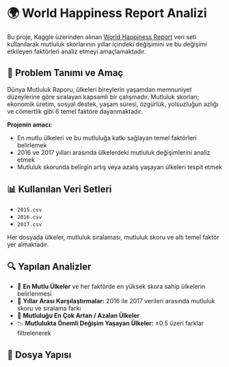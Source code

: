 # 🌍 World Happiness Report Analizi

Bu proje, Kaggle üzerinden alınan [World Happiness Report](https://www.kaggle.com/datasets/unsdsn/world-happiness) veri seti kullanılarak mutluluk skorlarının yıllar içindeki değişimini ve bu değişimi etkileyen faktörleri analiz etmeyi amaçlamaktadır.

## 📌 Problem Tanımı ve Amaç

Dünya Mutluluk Raporu, ülkeleri bireylerin yaşamdan memnuniyet düzeylerine göre sıralayan kapsamlı bir çalışmadır. Mutluluk skorları; ekonomik üretim, sosyal destek, yaşam süresi, özgürlük, yolsuzluğun azlığı ve cömertlik gibi 6 temel faktöre dayanmaktadır.

**Projenin amacı:**

- En mutlu ülkeleri ve bu mutluluğa katkı sağlayan temel faktörleri belirlemek
- 2016 ve 2017 yılları arasında ülkelerdeki mutluluk değişimlerini analiz etmek
- Mutluluk skorunda belirgin artış veya azalış yaşayan ülkeleri tespit etmek

## 📊 Kullanılan Veri Setleri

- `2015.csv`
- `2016.csv`
- `2017.csv`

Her dosyada ülkeler, mutluluk sıralaması, mutluluk skoru ve altı temel faktör yer almaktadır.

## 🔍 Yapılan Analizler

- 📌 **En Mutlu Ülkeler** ve her faktörde en yüksek skora sahip ülkelerin belirlenmesi
- 🔄 **Yıllar Arası Karşılaştırmalar:** 2016 ile 2017 verileri arasında mutluluk skoru ve sıralama farkı
- 🔼 **Mutluluğu En Çok Artan / Azalan Ülkeler**
- 📉 **Mutlulukta Önemli Değişim Yaşayan Ülkeler:** ±0.5 üzeri farklar filtrelenerek

## 📁 Dosya Yapısı

